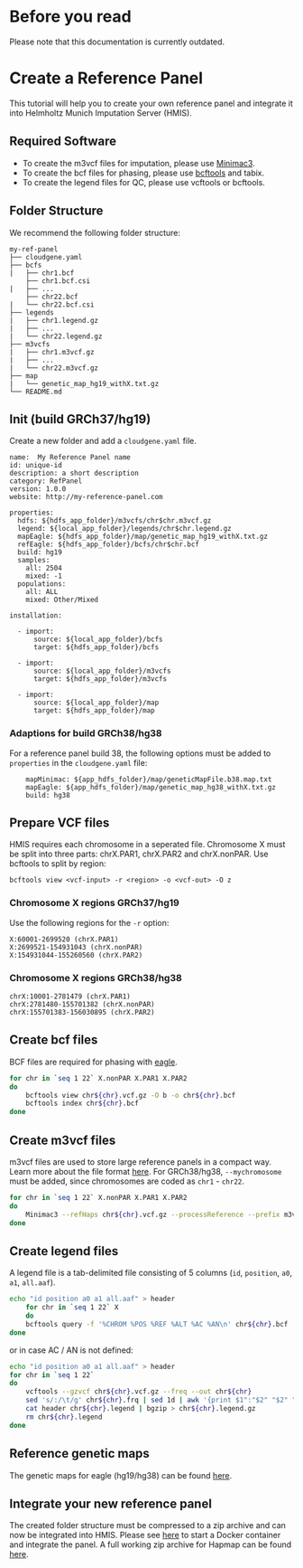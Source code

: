 # Before you read

Please note that this documentation is currently outdated.

# Create a Reference Panel

This tutorial will help you to create your own reference panel and integrate it into Helmholtz Munich Imputation Server (HMIS). 

## Required Software
- To create the m3vcf files for imputation, please use [Minimac3](https://github.com/Santy-8128/Minimac3).
- To create the bcf files for phasing, please use [bcftools](https://samtools.github.io/bcftools/bcftools.html) and tabix.
- To create the legend files for QC, please use vcftools or bcftools.

## Folder Structure

We recommend the following folder structure:

```ansi
my-ref-panel
├── cloudgene.yaml
├── bcfs
|   ├── chr1.bcf
    ├── chr1.bcf.csi
|   ├── ...
    ├── chr22.bcf
|   └── chr22.bcf.csi
├── legends
|   ├── chr1.legend.gz
|   ├── ...
|   └── chr22.legend.gz
├── m3vcfs
|   ├── chr1.m3vcf.gz
|   ├── ...
|   └── chr22.m3vcf.gz
├── map
|   └── genetic_map_hg19_withX.txt.gz
└── README.md
```


## Init (build GRCh37/hg19)

Create a new folder and add a `cloudgene.yaml` file. 

```
name:  My Reference Panel name
id: unique-id
description: a short description
category: RefPanel
version: 1.0.0
website: http://my-reference-panel.com

properties:
  hdfs: ${hdfs_app_folder}/m3vcfs/chr$chr.m3vcf.gz
  legend: ${local_app_folder}/legends/chr$chr.legend.gz
  mapEagle: ${hdfs_app_folder}/map/genetic_map_hg19_withX.txt.gz
  refEagle: ${hdfs_app_folder}/bcfs/chr$chr.bcf
  build: hg19
  samples:
    all: 2504
    mixed: -1
  populations:
    all: ALL
    mixed: Other/Mixed
    
installation:

  - import:
      source: ${local_app_folder}/bcfs
      target: ${hdfs_app_folder}/bcfs

  - import:
      source: ${local_app_folder}/m3vcfs
      target: ${hdfs_app_folder}/m3vcfs

  - import:
      source: ${local_app_folder}/map
      target: ${hdfs_app_folder}/map
```
### Adaptions for build GRCh38/hg38

For a reference panel build 38, the following options must be added to `properties` in the `cloudgene.yaml` file:
```
    mapMinimac: ${app_hdfs_folder}/map/geneticMapFile.b38.map.txt   
    mapEagle: ${app_hdfs_folder}/map/genetic_map_hg38_withX.txt.gz
    build: hg38
```
## Prepare VCF files
HMIS requires each chromosome in a seperated file. Chromosome X must be split into three parts: chrX.PAR1, chrX.PAR2 and chrX.nonPAR. Use bcftools to split by region:

 `bcftools view <vcf-input> -r <region> -o <vcf-out> -O z`

### Chromosome X regions GRCh37/hg19
Use the following regions for the `-r` option:

```
X:60001-2699520 (chrX.PAR1)
X:2699521-154931043 (chrX.nonPAR)
X:154931044-155260560 (chrX.PAR2)
```
### Chromosome X regions GRCh38/hg38

```
chrX:10001-2781479 (chrX.PAR1)
chrX:2781480-155701382 (chrX.nonPAR)
chrX:155701383-156030895 (chrX.PAR2)
```

## Create bcf files
BCF files are required for phasing with [eagle](https://data.broadinstitute.org/alkesgroup/Eagle/).

```sh
for chr in `seq 1 22` X.nonPAR X.PAR1 X.PAR2
do
    bcftools view chr${chr}.vcf.gz -O b -o chr${chr}.bcf
    bcftools index chr${chr}.bcf
done
```
## Create m3vcf files

m3vcf files are used to store large reference panels in a compact way. Learn more about the file format [here](https://genome.sph.umich.edu/wiki/M3VCF_Files). For GRCh38/hg38, `--mychromosome` must be added, since chromosomes are coded as `chr1` - `chr22`.  

```sh
for chr in `seq 1 22` X.nonPAR X.PAR1 X.PAR2
do
    Minimac3 --refHaps chr${chr}.vcf.gz --processReference --prefix m3vcfs/chr${chr} --rsid
done
```


## Create legend files

A legend file is a tab-delimited file consisting of 5 columns (`id`, `position`, `a0`, `a1`, `all.aaf`).

```sh
echo "id position a0 a1 all.aaf" > header
    for chr in `seq 1 22` X
    do
    bcftools query -f '%CHROM %POS %REF %ALT %AC %AN\n' chr${chr}.bcf |  awk -F" " 'BEGIN { OFS = " " } {print $1":"$2 " " $2 " " $3 " "$4  " "  $5/$6}' | cat header - | bgzip > chr${chr}.legend.gz 
done
```
or in case AC / AN is not defined:

```sh
echo "id position a0 a1 all.aaf" > header
for chr in `seq 1 22`
do
    vcftools --gzvcf chr${chr}.vcf.gz --freq --out chr${chr}
    sed 's/:/\t/g' chr${chr}.frq | sed 1d | awk '{print $1":"$2" "$2" "$5" "$7" "$8}' > chr${chr}.legend
    cat header chr${chr}.legend | bgzip > chr${chr}.legend.gz
    rm chr${chr}.legend
done
```

## Reference genetic maps

The genetic maps for eagle (hg19/hg38) can be found [here](https://data.broadinstitute.org/alkesgroup/Eagle/downloads/tables).

## Integrate your new reference panel
The created folder structure must be compressed to a zip archive and can now be integrated into HMIS. Please see [here](http://imputationserver.readthedocs.io/en/latest/docker/#install-1000g-phase-3-reference-panel) to start a Docker container and integrate the panel. A full working zip archive for Hapmap can be found [here](https://imputationserver.sph.umich.edu/static/downloads/releases/hapmap2-1.0.0.zip).


